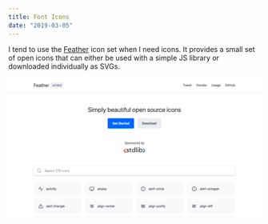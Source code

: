 ```yaml
---
title: Font Icons
date: "2019-03-05"
---
```


I tend to use the [Feather](https://feathericons.com/) icon set when I need icons. It provides a small set of open icons that can either be used with a simple JS library or downloaded individually as SVGs.

[![Feather Homepage](../images/feather.png)](https://feathericons.com/)
